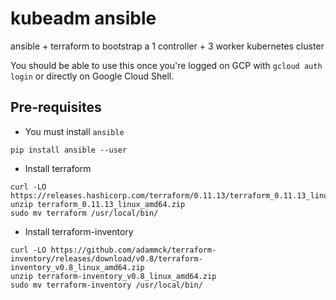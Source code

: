 # kubeadm ansible

ansible + terraform to bootstrap a 1 controller + 3 worker kubernetes cluster

You should be able to use this once you're logged on GCP with `gcloud auth login` or directly on Google Cloud Shell.

## Pre-requisites

- You must install `ansible`

```shell
pip install ansible --user
```

- Install terraform 

```shell
curl -LO https://releases.hashicorp.com/terraform/0.11.13/terraform_0.11.13_linux_amd64.zip
unzip terraform_0.11.13_linux_amd64.zip
sudo mv terraform /usr/local/bin/
```

- Install terraform-inventory

```shell
curl -LO https://github.com/adammck/terraform-inventory/releases/download/v0.8/terraform-inventory_v0.8_linux_amd64.zip
unzip terraform-inventory_v0.8_linux_amd64.zip
sudo mv terraform-inventory /usr/local/bin/
```
